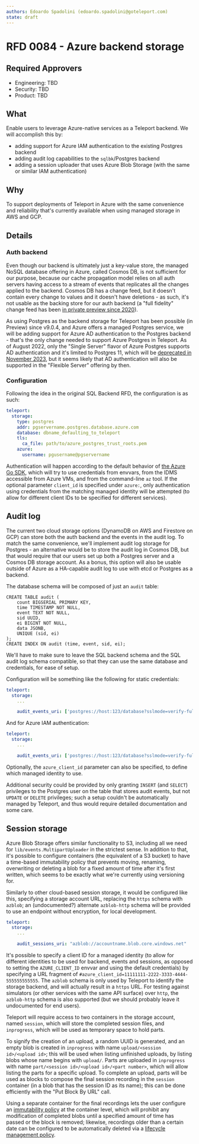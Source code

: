 ```yaml
---
authors: Edoardo Spadolini (edoardo.spadolini@goteleport.com)
state: draft
---
```


# RFD 0084 - Azure backend storage

## Required Approvers
* Engineering: TBD
* Security: TBD
* Product: TBD

## What

Enable users to leverage Azure-native services as a Teleport backend.
We will accomplish this by:
- adding support for Azure IAM authentication to the existing Postgres backend
- adding audit log capabilities to the `sqlbk`/Postgres backend
- adding a session uploader that uses Azure Blob Storage (with the same or similar IAM authentication)

## Why

To support deployments of Teleport in Azure with the same convenience and reliability that's currently available when using managed storage in AWS and GCP.

## Details

### Auth backend

Even though our backend is ultimately just a key-value store, the managed NoSQL database offering in Azure, called Cosmos DB, is not sufficient for our purpose, because our cache propagation model relies on all auth servers having access to a stream of events that replicates all the changes applied to the backend. Cosmos DB has a change feed, but it doesn't contain every change to values and it doesn't have deletions - as such, it's not usable as the backing store for our auth backend (a "full fidelity" change feed has been [in private preview since 2020](https://azure.microsoft.com/en-us/updates/change-feed-with-full-database-operations-for-azure-cosmos-db/)).

As using Postgres as the backend storage for Teleport has been possible (in Preview) since v9.0.4, and Azure offers a managed Postgres service, we will be adding support for Azure AD authentication to the Postgres backend - that's the only change needed to support Azure Postgres in Teleport. As of August 2022, only the "Single Server" flavor of Azure Postgres supports AD authentication and it's limited to Postgres 11, which will be [deprecated in November 2023](https://docs.microsoft.com/en-us/azure/postgresql/single-server/concepts-version-policy#major-version-retirement-policy), but it seems likely that AD authentication will also be supported in the "Flexible Server" offering by then.

### Configuration

Following the idea in the original SQL Backend RFD, the configuration is as such:

```yaml
teleport:
  storage:
    type: postgres
    addr: pgservername.postgres.database.azure.com
    database: dbname_defaulting_to_teleport
    tls:
      ca_file: path/to/azure_postgres_trust_roots.pem
    azure:
      username: pgusername@pgservername
```

Authentication will happen according to the default behavior of [the Azure Go SDK](https://pkg.go.dev/github.com/Azure/azure-sdk-for-go/sdk/azidentity), which will try to use credentials from envvars, from the IDMS accessible from Azure VMs, and from the command-line `az` tool. If the optional parameter `client_id` is specified under `azure:`, only authentication using credentials from the matching managed identity will be attempted (to allow for different client IDs to be specified for different services).

## Audit log

The current two cloud storage options (DynamoDB on AWS and Firestore on GCP) can store both the auth backend and the events in the audit log. To match the same convenience, we'll implement audit log storage for Postgres - an alternative would be to store the audit log in Cosmos DB, but that would require that our users set up both a Postgres server and a Cosmos DB storage account. As a bonus, this option will also be usable outside of Azure as a HA-capable audit log to use with etcd or Postgres as a backend.

The database schema will be composed of just an `audit` table:
```pgsql
CREATE TABLE audit (
    count BIGSERIAL PRIMARY KEY,
    time TIMESTAMP NOT NULL,
    event TEXT NOT NULL,
    sid UUID,
    ei BIGINT NOT NULL,
    data JSONB,
    UNIQUE (sid, ei)
);
CREATE INDEX ON audit (time, event, sid, ei);
```

We'll have to make sure to leave the SQL backend schema and the SQL audit log schema compatible, so that they can use the same database and credentials, for ease of setup.

Configuration will be something like the following for static credentials:

```yaml
teleport:
  storage:
    ...

    audit_events_uri: ['postgres://host:123/database?sslmode=verify-full&sslrootcert=cafile&sslcert=certfile&sslkey=keyfile']
```

And for Azure IAM authentication:

```yaml
teleport:
  storage:
    ...

    audit_events_uri: ['postgres://host:123/database?sslmode=verify-full&sslrootcert=cafile&user=pgusername@pgservername&auth_mode=azure']
```

Optionally, the `azure_client_id` parameter can also be specified, to define which managed identity to use.

Additional security could be provided by only granting `INSERT` (and `SELECT`) privileges to the Postgres user on the table that stores audit events, but not `UPDATE` or `DELETE` privileges; such a setup couldn't be automatically managed by Teleport, and thus would require detailed documentation and some care.

## Session storage

Azure Blob Storage offers similar functionality to S3, including all we need for `lib/events.MultipartUploader` in the strictest sense. In addition to that, it's possible to configure containers (the equivalent of a S3 bucket) to have a time-based immutability policy that prevents moving, renaming, overwriting or deleting a blob for a fixed amount of time after it's first written, which seems to be exactly what we're currently using versioning for.

Similarly to other cloud-based session storage, it would be configured like this, specifying a storage account URL, replacing the `https` schema with `azblob`; an (undocumented?) alternate `azblob-http` schema will be provided to use an endpoint without encryption, for local development.

```yaml
teleport:
  storage:
    ...

    audit_sessions_uri: "azblob://accountname.blob.core.windows.net"
```

It's possible to specify a client ID for a managed identity (to allow for different identities to be used for backend, events and sessions, as opposed to setting the `AZURE_CLIENT_ID` envvar and using the default credentials) by specifying a URL fragment of `#azure_client_id=11111111-2222-3333-4444-555555555555`. The `azblob` schema is only used by Teleport to identify the storage backend, and will actually result in a `https` URL. For testing against simulators (or other services with the same API surface) over `http`, the `azblob-http` schema is also supported (but we should probably leave it undocumented for end users).

Teleport will require access to two containers in the storage account, named `session`, which will store the completed session files, and `inprogress`, which will be used as temporary space to hold parts.

To signify the creation of an upload, a random UUID is generated, and an empty blob is created in `inprogress` with name `upload/<session id>/<upload id>`; this will be used when listing unfinished uploads, by listing blobs whose name begins with `upload/`. Parts are uploaded in `inprogress` with name `part/<session id>/<upload id>/<part number>`, which will allow listing the parts for a specific upload. To complete an upload, parts will be used as blocks to compose the final session recording in the `session` container (in a blob that has the session ID as its name); this can be done efficiently with the "Put Block By URL" call.

Using a separate container for the final recordings lets the user configure an [immutability policy](https://docs.microsoft.com/en-us/azure/storage/blobs/immutable-time-based-retention-policy-overview) at the container level, which will prohibit any modification of completed blobs until a specified amount of time has passed or the block is removed; likewise, recordings older than a certain date can be configured to be automatically deleted via a [lifecycle management policy](https://docs.microsoft.com/en-us/azure/storage/blobs/lifecycle-management-overview).
